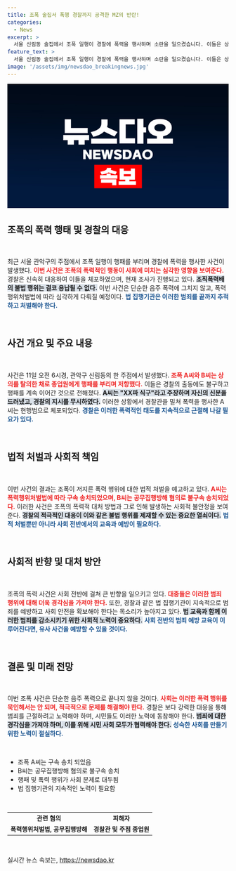 ```yaml
---
title: 조폭 술집서 폭행 경찰까지 공격한 MZ의 반란!
categories:
  - News
excerpt: >
  서울 신림동 술집에서 조폭 일행이 경찰에 폭력을 행사하며 소란을 일으켰습니다. 이들은 상의 탈의 상태로 경찰과 충돌하며 체포해봐라며 위협, 결국 검찰에 송치됐습니다. 과연 그들의 패역사는 어디까지일까요?
feature_text: >
  서울 신림동 술집에서 조폭 일행이 경찰에 폭력을 행사하며 소란을 일으켰습니다. 이들은 상의 탈의 상태로 경찰과 충돌하며 체포해봐라며 위협, 결국 검찰에 송치됐습니다. 과연 그들의 패역사는 어디까지일까요?
image: '/assets/img/newsdao_breakingnews.jpg'
---
```


<p><img src="/assets/img/newsdao_breakingnews.jpg" alt="ontimetimes 속보" /></p>

<h2 data-ke-size="size26">조폭의 폭력 행태 및 경찰의 대응</h2>

<p data-ke-size="size16">&nbsp;</p>

<p data-ke-size="size16">최근 서울 관악구의 주점에서 조폭 일행이 행패를 부리며 경찰에 폭력을 행사한 사건이 발생했다. <b><span style="color: #ee2323;">이번 사건은 조폭의 폭력적인 행동이 사회에 미치는 심각한 영향을 보여준다.</span></b> 경찰은 신속히 대응하여 이들을 체포하였으며, 현재 조사가 진행되고 있다. <b><span style="background-color: #21538527;">조직폭력배의 불법 행위는 결코 용납될 수 없다.</span></b> 이번 사건은 단순한 음주 폭력에 그치지 않고, 폭력행위처벌법에 따라 심각하게 다뤄질 예정이다. <b><span style="color: #1a5490;">법 집행기관은 이러한 범죄를 끝까지 추적하고 처벌해야 한다.</span></b></p>

<p data-ke-size="size16">&nbsp;</p>

<h2 data-ke-size="size26">사건 개요 및 주요 내용</h2>

<p data-ke-size="size16">&nbsp;</p>

<p data-ke-size="size16">사건은 11일 오전 6시경, 관악구 신림동의 한 주점에서 발생했다. <b><span style="color: #ee2323;">조폭 A씨와 B씨는 상의를 탈의한 채로 종업원에게 행패를 부리며 저항했다.</span></b> 이들은 경찰의 출동에도 불구하고 행패를 계속 이어간 것으로 전해졌다. <b><span style="background-color: #21538527;">A씨는 "XX파 식구"라고 주장하며 자신의 신분을 드러냈고, 경찰의 지시를 무시하였다.</span></b> 이러한 상황에서 경찰관을 밀쳐 폭력을 행사한 A씨는 현행범으로 체포되었다. <b><span style="color: #1a5490;">경찰은 이러한 폭력적인 태도를 지속적으로 근절해 나갈 필요가 있다.</span></b></p>

<p data-ke-size="size16">&nbsp;</p>

<h2 data-ke-size="size26">법적 처벌과 사회적 책임</h2>

<p data-ke-size="size16">&nbsp;</p>

<p data-ke-size="size16">이번 사건의 결과는 조폭이 저지른 폭력 행위에 대한 법적 처벌을 예고하고 있다. <b><span style="color: #ee2323;">A씨는 폭력행위처벌법에 따라 구속 송치되었으며, B씨는 공무집행방해 혐의로 불구속 송치되었다.</span></b> 이러한 사건은 조폭의 폭력적 대처 방법과 그로 인해 발생하는 사회적 불안정을 보여준다. <b><span style="background-color: #21538527;">경찰의 적극적인 대응이 이와 같은 불법 행위를 제재할 수 있는 중요한 열쇠이다.</span></b> <b><span style="color: #1a5490;">법적 처벌뿐만 아니라 사회 전반에서의 교육과 예방이 필요하다.</span></b></p>

<p data-ke-size="size16">&nbsp;</p>

<h2 data-ke-size="size26">사회적 반향 및 대처 방안</h2>

<p data-ke-size="size16">&nbsp;</p>

<p data-ke-size="size16">조폭의 폭력 사건은 사회 전반에 걸쳐 큰 반향을 일으키고 있다. <b><span style="color: #ee2323;">대중들은 이러한 범죄 행위에 대해 더욱 경각심을 가져야 한다.</span></b> 또한, 경찰과 같은 법 집행기관이 지속적으로 범죄를 예방하고 사회 안전을 확보해야 한다는 목소리가 높아지고 있다. <b><span style="background-color: #21538527;">법 교육과 함께 이러한 범죄를 감소시키기 위한 사회적 노력이 중요하다.</span></b> <b><span style="color: #1a5490;">사회 전반의 범죄 예방 교육이 이루어진다면, 유사 사건을 예방할 수 있을 것이다.</span></b></p>

<p data-ke-size="size16">&nbsp;</p>

<h2 data-ke-size="size26">결론 및 미래 전망</h2>

<p data-ke-size="size16">&nbsp;</p>

<p data-ke-size="size16">이번 조폭 사건은 단순한 음주 폭력으로 끝나지 않을 것이다. <b><span style="color: #ee2323;">사회는 이러한 폭력 행위를 묵인해서는 안 되며, 적극적으로 문제를 해결해야 한다.</span></b> 경찰은 보다 강력한 대응을 통해 범죄를 근절하려고 노력해야 하며, 시민들도 이러한 노력에 동참해야 한다. <b><span style="background-color: #21538527;">범죄에 대한 경각심을 가져야 하며, 이를 위해 시민 사회 모두가 협력해야 한다.</span></b> <b><span style="color: #1a5490;">성숙한 사회를 만들기 위한 노력이 절실하다.</span></b></p>

<p data-ke-size="size16">&nbsp;</p>

<ul>
    <li>조폭 A씨는 구속 송치 되었음</li>
    <li>B씨는 공무집행방해 혐의로 불구속 송치</li>
    <li>행패 및 폭력 행위가 사회 문제로 대두됨</li>
    <li>법 집행기관의 지속적인 노력이 필요함</li>
</ul>

<p data-ke-size="size16">&nbsp;</p>

<table style="width: 100%;">
    <tr>
        <td style="text-align: center; height: 17px;"><b>관련 혐의</b></td>
        <td style="text-align: center; height: 17px;"><b>피해자</b></td>
    </tr>
    <tr>
        <td style="text-align: center; height: 17px;"><b>폭력행위처벌법, 공무집행방해</b></td>
        <td style="text-align: center; height: 17px;"><b>경찰관 및 주점 종업원</b></td>
    </tr>
</table>

<p data-ke-size="size16">&nbsp;</p>
실시간 뉴스 속보는, <a href="https://newsdao.kr" rel="dofollow">https://newsdao.kr</a>


